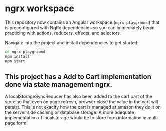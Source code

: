 # ngrx workspace

This repository now contains an Angular workspace (`ngrx-playground`) that is preconfigured with NgRx dependencies so you can immediately begin practicing with actions, reducers, effects, and selectors.

Navigate into the project and install dependencies to get started:

```bash
cd ngrx-playground
npm install
npm start
```

## This project has a Add to Cart implementation done via state management ngrx.

A localStorageSyncReducer has also been added to the cart part of the store so that even on page refresh, browser close the value in the cart will
persist. 
This is not exaclty how the cart is managed at amazon they do it on the server side caching or database storage.
A more adequate implementation of localstorage would be to store form information in multi page form.
